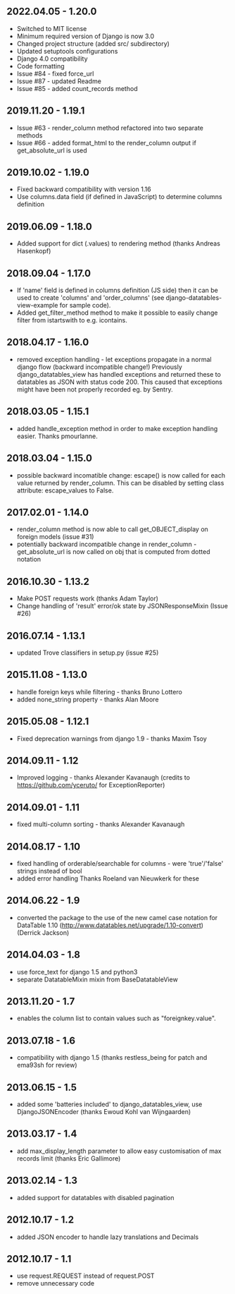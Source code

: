 ## 2022.04.05 - 1.20.0
 - Switched to MIT license
 - Minimum required version of Django is now 3.0
 - Changed project structure (added src/ subdirectory)
 - Updated setuptools configurations
 - Django 4.0 compatibility
 - Code formatting
 - Issue #84 - fixed force_url
 - Issue #87 - updated Readme
 - Issue #85 - added count_records method

## 2019.11.20 - 1.19.1
 - Issue #63 - render_column method refactored into two separate methods
 - Issue #66 - added format_html to the render_column output if get_absolute_url is used

## 2019.10.02 - 1.19.0
 - Fixed backward compatibility with version 1.16
 - Use columns.data field (if defined in JavaScript) to determine columns definition

## 2019.06.09 - 1.18.0
 - Added support for dict (.values) to rendering method (thanks Andreas Hasenkopf)

## 2018.09.04 - 1.17.0
 - If 'name' field is defined in columns definition (JS side) then it can be used to create 'columns' and
   'order_columns' (see django-datatables-view-example for sample code).
 - Added get_filter_method method to make it possible to easily change filter from istartswith to e.g. icontains.

## 2018.04.17 - 1.16.0
 - removed exception handling - let exceptions propagate in a normal django flow (backward incompatible change!)
   Previously django_datatables_view has handled exceptions and returned these to datatables as JSON with status code
   200. This caused that exceptions might have been not properly recorded eg. by Sentry.

## 2018.03.05 - 1.15.1
 - added handle_exception method in order to make exception handling easier. Thanks pmourlanne.

## 2018.03.04 - 1.15.0
 - possible backward incomatible change: escape() is now called for each value returned by render_column.
   This can be disabled by setting class attribute: escape_values to False.

## 2017.02.01 - 1.14.0
 - render_column method is now able to call get_OBJECT_display on foreign models (issue #31)
 - potentially backward incompatible change in render_column - get_absolute_url is now called on obj that is
   computed from dotted notation

## 2016.10.30 - 1.13.2
 - Make POST requests work (thanks Adam Taylor)
 - Change handling of 'result' error/ok state by JSONResponseMixin (Issue #26)

## 2016.07.14 - 1.13.1
 - updated Trove classifiers in setup.py (issue #25)

## 2015.11.08 - 1.13.0
 - handle foreign keys while filtering - thanks Bruno Lottero
 - added none_string property - thanks Alan Moore

## 2015.05.08 - 1.12.1
 - Fixed deprecation warnings from django 1.9 - thanks Maxim Tsoy

## 2014.09.11 - 1.12
 - Improved logging - thanks Alexander Kavanaugh (credits to https://github.com/yceruto/ for ExceptionReporter)

## 2014.09.01 - 1.11
 - fixed multi-column sorting - thanks Alexander Kavanaugh

## 2014.08.17 - 1.10
 - fixed handling of orderable/searchable for columns - were 'true'/'false' strings instead of bool
 - added error handling
 Thanks Roeland van Nieuwkerk for these

## 2014.06.22 - 1.9
 - converted the package to the use of the new camel case notation for DataTable 1.10 (http://www.datatables.net/upgrade/1.10-convert)
   (Derrick Jackson)

## 2014.04.03 - 1.8

 - use force_text for django 1.5 and python3
 - separate DatatableMixin mixin from BaseDatatableView

## 2013.11.20 - 1.7

 - enables the column list to contain values such as "foreignkey.value".

## 2013.07.18 - 1.6

- compatibility with django 1.5 (thanks restless_being for patch and ema93sh for review)

## 2013.06.15 - 1.5

- added some 'batteries included' to django_datatables_view, use DjangoJSONEncoder (thanks Ewoud Kohl van Wijngaarden)

## 2013.03.17 - 1.4

- add max_display_length parameter to allow easy customisation of max records limit (thanks Eric Gallimore)


## 2013.02.14 - 1.3

- added support for datatables with disabled pagination


## 2012.10.17 - 1.2

- added JSON encoder to handle lazy translations and Decimals


## 2012.10.17 - 1.1

- use request.REQUEST instead of request.POST
- remove unnecessary code
